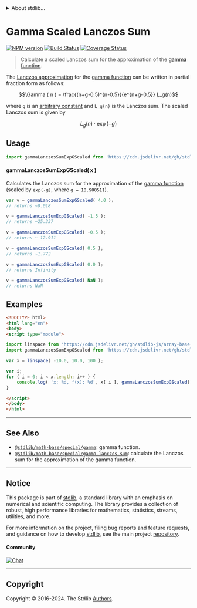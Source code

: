 <!--

@license Apache-2.0

Copyright (c) 2018 The Stdlib Authors.

Licensed under the Apache License, Version 2.0 (the "License");
you may not use this file except in compliance with the License.
You may obtain a copy of the License at

   http://www.apache.org/licenses/LICENSE-2.0

Unless required by applicable law or agreed to in writing, software
distributed under the License is distributed on an "AS IS" BASIS,
WITHOUT WARRANTIES OR CONDITIONS OF ANY KIND, either express or implied.
See the License for the specific language governing permissions and
limitations under the License.

-->


<details>
  <summary>
    About stdlib...
  </summary>
  <p>We believe in a future in which the web is a preferred environment for numerical computation. To help realize this future, we've built stdlib. stdlib is a standard library, with an emphasis on numerical and scientific computation, written in JavaScript (and C) for execution in browsers and in Node.js.</p>
  <p>The library is fully decomposable, being architected in such a way that you can swap out and mix and match APIs and functionality to cater to your exact preferences and use cases.</p>
  <p>When you use stdlib, you can be absolutely certain that you are using the most thorough, rigorous, well-written, studied, documented, tested, measured, and high-quality code out there.</p>
  <p>To join us in bringing numerical computing to the web, get started by checking us out on <a href="https://github.com/stdlib-js/stdlib">GitHub</a>, and please consider <a href="https://opencollective.com/stdlib">financially supporting stdlib</a>. We greatly appreciate your continued support!</p>
</details>

# Gamma Scaled Lanczos Sum

[![NPM version][npm-image]][npm-url] [![Build Status][test-image]][test-url] [![Coverage Status][coverage-image]][coverage-url] <!-- [![dependencies][dependencies-image]][dependencies-url] -->

> Calculate a scaled Lanczos sum for the approximation of the [gamma function][gamma-function].

<section class="intro">

The [Lanczos approximation][lanczos-approximation] for the [gamma function][gamma-function] can be written in partial fraction form as follows:

<!-- <equation class="equation" label="eq:lanczos_approximation" align="center" raw="\Gamma ( n ) = \frac{(n+g-0.5)^{n-0.5}}{e^{n+g-0.5}} L_g(n)" alt="Lanczos approximation for gamma function."> -->

```math
\Gamma ( n ) = \frac{(n+g-0.5)^{n-0.5}}{e^{n+g-0.5}} L_g(n)
```

<!-- <div class="equation" align="center" data-raw-text="\Gamma ( n ) = \frac{(n+g-0.5)^{n-0.5}}{e^{n+g-0.5}} L_g(n)" data-equation="eq:lanczos_approximation">
    <img src="https://cdn.jsdelivr.net/gh/stdlib-js/stdlib@bb29798906e119fcb2af99e94b60407a270c9b32/lib/node_modules/@stdlib/math/base/special/gamma-lanczos-sum-expg-scaled/docs/img/equation_lanczos_approximation.svg" alt="Lanczos approximation for gamma function.">
    <br>
</div> -->

<!-- </equation> -->

where `g` is an [arbitrary constant][@stdlib/constants/float64/gamma-lanczos-g] and `L_g(n)` is the Lanczos sum. The scaled Lanczos sum is given by 

<!-- <equation class="equation" label="eq:scaled_lanczos_sum" align="center" raw="L_g(n) \cdot \exp(-g)" alt="Scaled Lanczos sum."> -->

```math
L_g(n) \cdot \exp(-g)
```

<!-- <div class="equation" align="center" data-raw-text="L_g(n) \cdot \exp(-g)" data-equation="eq:scaled_lanczos_sum">
    <img src="https://cdn.jsdelivr.net/gh/stdlib-js/stdlib@bb29798906e119fcb2af99e94b60407a270c9b32/lib/node_modules/@stdlib/math/base/special/gamma-lanczos-sum-expg-scaled/docs/img/equation_scaled_lanczos_sum.svg" alt="Scaled Lanczos sum.">
    <br>
</div> -->

<!-- </equation> -->

</section>

<!-- /.intro -->



<section class="usage">

## Usage

```javascript
import gammaLanczosSumExpGScaled from 'https://cdn.jsdelivr.net/gh/stdlib-js/math-base-special-gamma-lanczos-sum-expg-scaled@v0.2.0-esm/index.mjs';
```

#### gammaLanczosSumExpGScaled( x )

Calculates the Lanczos sum for the approximation of the [gamma function][gamma-function] (scaled by `exp(-g)`, where `g = 10.900511`).

```javascript
var v = gammaLanczosSumExpGScaled( 4.0 );
// returns ~0.018

v = gammaLanczosSumExpGScaled( -1.5 );
// returns ~25.337

v = gammaLanczosSumExpGScaled( -0.5 );
// returns ~-12.911

v = gammaLanczosSumExpGScaled( 0.5 );
// returns ~1.772

v = gammaLanczosSumExpGScaled( 0.0 );
// returns Infinity

v = gammaLanczosSumExpGScaled( NaN );
// returns NaN
```

</section>

<!-- /.usage -->

<section class="examples">

## Examples

<!-- eslint no-undef: "error" -->

```html
<!DOCTYPE html>
<html lang="en">
<body>
<script type="module">

import linspace from 'https://cdn.jsdelivr.net/gh/stdlib-js/array-base-linspace@esm/index.mjs';
import gammaLanczosSumExpGScaled from 'https://cdn.jsdelivr.net/gh/stdlib-js/math-base-special-gamma-lanczos-sum-expg-scaled@v0.2.0-esm/index.mjs';

var x = linspace( -10.0, 10.0, 100 );

var i;
for ( i = 0; i < x.length; i++ ) {
    console.log( 'x: %d, f(x): %d', x[ i ], gammaLanczosSumExpGScaled( x[ i ] ) );
}

</script>
</body>
</html>
```

</section>

<!-- /.examples -->

<!-- Section for related `stdlib` packages. Do not manually edit this section, as it is automatically populated. -->

<section class="related">

* * *

## See Also

-   <span class="package-name">[`@stdlib/math-base/special/gamma`][@stdlib/math/base/special/gamma]</span><span class="delimiter">: </span><span class="description">gamma function.</span>
-   <span class="package-name">[`@stdlib/math-base/special/gamma-lanczos-sum`][@stdlib/math/base/special/gamma-lanczos-sum]</span><span class="delimiter">: </span><span class="description">calculate the Lanczos sum for the approximation of the gamma function.</span>

</section>

<!-- /.related -->

<!-- Section for all links. Make sure to keep an empty line after the `section` element and another before the `/section` close. -->


<section class="main-repo" >

* * *

## Notice

This package is part of [stdlib][stdlib], a standard library with an emphasis on numerical and scientific computing. The library provides a collection of robust, high performance libraries for mathematics, statistics, streams, utilities, and more.

For more information on the project, filing bug reports and feature requests, and guidance on how to develop [stdlib][stdlib], see the main project [repository][stdlib].

#### Community

[![Chat][chat-image]][chat-url]

---

## Copyright

Copyright &copy; 2016-2024. The Stdlib [Authors][stdlib-authors].

</section>

<!-- /.stdlib -->

<!-- Section for all links. Make sure to keep an empty line after the `section` element and another before the `/section` close. -->

<section class="links">

[npm-image]: http://img.shields.io/npm/v/@stdlib/math-base-special-gamma-lanczos-sum-expg-scaled.svg
[npm-url]: https://npmjs.org/package/@stdlib/math-base-special-gamma-lanczos-sum-expg-scaled

[test-image]: https://github.com/stdlib-js/math-base-special-gamma-lanczos-sum-expg-scaled/actions/workflows/test.yml/badge.svg?branch=v0.2.0
[test-url]: https://github.com/stdlib-js/math-base-special-gamma-lanczos-sum-expg-scaled/actions/workflows/test.yml?query=branch:v0.2.0

[coverage-image]: https://img.shields.io/codecov/c/github/stdlib-js/math-base-special-gamma-lanczos-sum-expg-scaled/main.svg
[coverage-url]: https://codecov.io/github/stdlib-js/math-base-special-gamma-lanczos-sum-expg-scaled?branch=v0.2.0

<!--

[dependencies-image]: https://img.shields.io/david/stdlib-js/math-base-special-gamma-lanczos-sum-expg-scaled.svg
[dependencies-url]: https://david-dm.org/stdlib-js/math-base-special-gamma-lanczos-sum-expg-scaled/main

-->

[chat-image]: https://img.shields.io/gitter/room/stdlib-js/stdlib.svg
[chat-url]: https://app.gitter.im/#/room/#stdlib-js_stdlib:gitter.im

[stdlib]: https://github.com/stdlib-js/stdlib

[stdlib-authors]: https://github.com/stdlib-js/stdlib/graphs/contributors

[umd]: https://github.com/umdjs/umd
[es-module]: https://developer.mozilla.org/en-US/docs/Web/JavaScript/Guide/Modules

[deno-url]: https://github.com/stdlib-js/math-base-special-gamma-lanczos-sum-expg-scaled/tree/deno
[deno-readme]: https://github.com/stdlib-js/math-base-special-gamma-lanczos-sum-expg-scaled/blob/deno/README.md
[umd-url]: https://github.com/stdlib-js/math-base-special-gamma-lanczos-sum-expg-scaled/tree/umd
[umd-readme]: https://github.com/stdlib-js/math-base-special-gamma-lanczos-sum-expg-scaled/blob/umd/README.md
[esm-url]: https://github.com/stdlib-js/math-base-special-gamma-lanczos-sum-expg-scaled/tree/esm
[esm-readme]: https://github.com/stdlib-js/math-base-special-gamma-lanczos-sum-expg-scaled/blob/esm/README.md
[branches-url]: https://github.com/stdlib-js/math-base-special-gamma-lanczos-sum-expg-scaled/blob/main/branches.md

[@stdlib/constants/float64/gamma-lanczos-g]: https://github.com/stdlib-js/constants-float64-gamma-lanczos-g/tree/esm

[gamma-function]: https://en.wikipedia.org/wiki/Gamma_function

[lanczos-approximation]: https://en.wikipedia.org/wiki/Lanczos_approximation

<!-- <related-links> -->

[@stdlib/math/base/special/gamma]: https://github.com/stdlib-js/math-base-special-gamma/tree/esm

[@stdlib/math/base/special/gamma-lanczos-sum]: https://github.com/stdlib-js/math-base-special-gamma-lanczos-sum/tree/esm

<!-- </related-links> -->

</section>

<!-- /.links -->
